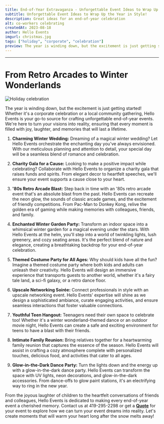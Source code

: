 ```yaml
---
title: End-of-Year Extravaganza - Unforgettable Event Ideas to Wrap Up the Year in Style!
subtitle: Unforgettable Event Ideas to Wrap Up the Year in Style!
description: Great ideas for an end-of-year celebration
alt: co-workers celebrating
createdAt: 2023-08-18
author: Hello Events
imgurl: christmas.jpg
tags: ["holiday", "corporate", "celebration"]
preview: The year is winding down, but the excitement is just getting started! Whether it's a corporate celebration or a local community gathering, Hello Events is your go-to source for crafting unforgettable end-of-year events. We're here to turn your visions into reality, ensuring that every moment is filled with joy, laughter, and memories that will last a lifetime.
---
```

---

# From Retro Arcades to Winter Wonderlands
![Holiday celebration](/christmas.jpg)

The year is winding down, but the excitement is just getting started! Whether it's a corporate celebration or a local community gathering, Hello Events is your go-to source for crafting unforgettable end-of-year events. We're here to turn your visions into reality, ensuring that every moment is filled with joy, laughter, and memories that will last a lifetime.

1. **Charming Winter Wedding:**
Dreaming of a magical winter wedding? Let Hello Events orchestrate the enchanting day you've always envisioned. With our meticulous planning and attention to detail, your special day will be a seamless blend of romance and celebration.

2. **Charity Gala for a Cause:**
Looking to make a positive impact while celebrating? Collaborate with Hello Events to organize a charity gala that raises funds and spirits. From elegant decor to heartfelt speeches, we'll ensure your event supports a cause close to your heart.

3. **'80s Retro Arcade Blast:**
Step back in time with an '80s retro arcade event that's an absolute blast from the past. Hello Events can recreate the neon glow, the sounds of classic arcade games, and the excitement of friendly competitions. From Pac-Man to Donkey Kong, relive the golden era of gaming while making memories with colleagues, friends, and family.

4. **Enchanted Winter Garden Party:**
Transform an indoor space into a whimsical winter garden for a magical evening under the stars. With Hello Events at the helm, you'll step into a world of twinkling lights, lush greenery, and cozy seating areas. It's the perfect blend of nature and elegance, creating a breathtaking backdrop for your end-of-year celebration.

5. **Themed Costume Party for All Ages:**
Why should kids have all the fun? Imagine a themed costume party where both kids and adults can unleash their creativity. Hello Events will design an immersive experience that transports guests to another world, whether it's a fairy tale land, a sci-fi galaxy, or a retro dance floor.

6. **Upscale Networking Soirée:**
Connect professionals in style with an upscale networking event. Hello Events' expertise will shine as we design a sophisticated ambiance, curate engaging activities, and ensure seamless interactions that foster valuable connections.

7. **Youthful Teen Hangout:**
Teenagers need their own space to celebrate too! Whether it's a winter wonderland-themed dance or an outdoor movie night, Hello Events can create a safe and exciting environment for teens to have a blast with their friends.

8. **Intimate Family Reunion:**
Bring relatives together for a heartwarming family reunion that captures the essence of the season. Hello Events will assist in crafting a cozy atmosphere complete with personalized touches, delicious food, and activities that cater to all ages.

9. **Glow-in-the-Dark Dance Party:**
Turn the lights down and the energy up with a glow-in-the-dark dance party. Hello Events can transform the space with UV lights, neon decorations, and glow-in-the-dark accessories. From dance-offs to glow paint stations, it's an electrifying way to ring in the new year.

From the joyous laughter of children to the heartfelt conversations of friends and colleagues, Hello Events is dedicated to making every end-of-year event a cherished memory. Contact us at 419-295-2298 or get a **[Quote](https://hello-events.net/quote)** for your event to explore how we can turn your event dreams into reality. Let's create moments that will warm your heart long after the snow melts away! 